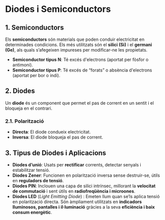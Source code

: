 # **Diodes i Semiconductors**

## **1. Semiconductors**
Els **semiconductors** són materials que poden conduir electricitat en determinades condicions. Els més utilitzats són el **silici (Si)** i el **germani (Ge)**, als quals s’afegeixen impureses per modificar-ne les propietats.

- **Semiconductor tipus N**: Té excés d'electrons (aportat per fòsfor o antimoni).
- **Semiconductor tipus P**: Té excés de “forats” o absència d'electrons (aportat per bor o indi).

## **2. Diodes**
Un **diode** és un component que permet el pas de corrent en un sentit i el bloqueja en el contrari.

### **2.1. Polarització**
- **Directa**: El diode condueix electricitat.
- **Inversa**: El diode bloqueja el pas de corrent.

## **3. Tipus de Diodes i Aplicacions**
- **Diodes d’unió**: Usats per **rectificar** corrents, detectar senyals i estabilitzar tensió.
- **Diodes Zener**: Funcionen en polarització inversa sense destruir-se, útils en **reguladors de tensió**.
- **Diodes PIN**: Inclouen una capa de silici intrínsec, millorant la **velocitat de commutació** i sent útils en **radiofreqüència i microones**.
- **Diodes LED** (_Light Emitting Diode_) : Emeten llum quan se’ls aplica tensió en polarització directa. Són àmpliament utilitzats en **indicadors lluminosos, pantalles i il·luminació** gràcies a la seva **eficiència i baix consum energètic**.
